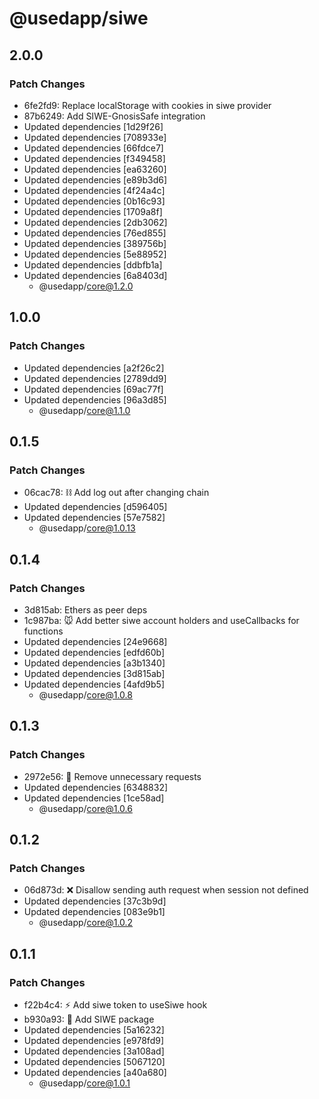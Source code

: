 # @usedapp/siwe

## 2.0.0

### Patch Changes

- 6fe2fd9: Replace localStorage with cookies in siwe provider
- 87b6249: Add SIWE-GnosisSafe integration
- Updated dependencies [1d29f26]
- Updated dependencies [708933e]
- Updated dependencies [66fdce7]
- Updated dependencies [f349458]
- Updated dependencies [ea63260]
- Updated dependencies [e89b3d6]
- Updated dependencies [4f24a4c]
- Updated dependencies [0b16c93]
- Updated dependencies [1709a8f]
- Updated dependencies [2db3062]
- Updated dependencies [76ed855]
- Updated dependencies [389756b]
- Updated dependencies [5e88952]
- Updated dependencies [ddbfb1a]
- Updated dependencies [6a8403d]
  - @usedapp/core@1.2.0

## 1.0.0

### Patch Changes

- Updated dependencies [a2f26c2]
- Updated dependencies [2789dd9]
- Updated dependencies [69ac77f]
- Updated dependencies [96a3d85]
  - @usedapp/core@1.1.0

## 0.1.5

### Patch Changes

- 06cac78: ⛓ Add log out after changing chain
- Updated dependencies [d596405]
- Updated dependencies [57e7582]
  - @usedapp/core@1.0.13

## 0.1.4

### Patch Changes

- 3d815ab: Ethers as peer deps
- 1c987ba: 🐭 Add better siwe account holders and useCallbacks for functions
- Updated dependencies [24e9668]
- Updated dependencies [edfd60b]
- Updated dependencies [a3b1340]
- Updated dependencies [3d815ab]
- Updated dependencies [4afd9b5]
  - @usedapp/core@1.0.8

## 0.1.3

### Patch Changes

- 2972e56: 🥳 Remove unnecessary requests
- Updated dependencies [6348832]
- Updated dependencies [1ce58ad]
  - @usedapp/core@1.0.6

## 0.1.2

### Patch Changes

- 06d873d: ❌ Disallow sending auth request when session not defined
- Updated dependencies [37c3b9d]
- Updated dependencies [083e9b1]
  - @usedapp/core@1.0.2

## 0.1.1

### Patch Changes

- f22b4c4: ⚡ Add siwe token to useSiwe hook
- b930a93: 🦍 Add SIWE package
- Updated dependencies [5a16232]
- Updated dependencies [e978fd9]
- Updated dependencies [3a108ad]
- Updated dependencies [5067120]
- Updated dependencies [a40a680]
  - @usedapp/core@1.0.1
